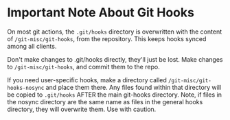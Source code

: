 # Important Note About Git Hooks

On most git actions, the `.git/hooks` directory is overwritten with the content of 
`/git-misc/git-hooks`, from the repository. This keeps hooks synced among all clients.

Don't make changes to .git/hooks directly, they'll just be lost. Make changes to `/git-misc/git-hooks`,
and commit them to the repo.

If you need user-specific hooks, make a directory called `/git-misc/git-hooks-nosync` and place them there.
Any files found within that directory will be copied to `.git/hooks` AFTER the main git-hooks directory. 
Note, if files in the nosync directory are the same name as files in the general hooks directory, they will
overwrite them. Use with caution.
